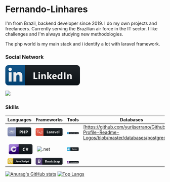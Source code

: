 # Fernando-Linhares

I'm from Brazil, backend developer since 2019. I do my own projects and freelancers. Currently
serving the Brazilian air force in the IT sector. I like challenges and I'm always studying new
methodologies.

The php world is my main stack and i identify a lot with laravel framework.


  ### Social Network
  <p align="left">
        <a href="https://br.linkedin.com/in/fernando-linhares-7037651b6"><img src="https://github.com/MikeCodesDotNET/ColoredBadges/blob/master/svg/social/linkedin.svg" alt="Linkedin" style="vertical-align:top margin:6px 4px"></a>
  </p>
  
  ![](https://komarev.com/ghpvc/?username=Fernando-Linhares)


### Skills
| Languages | Frameworks | Tools | Databases |
| ------ | ------ | ------ | ------ |
| <img src="https://github.com/MikeCodesDotNET/ColoredBadges/blob/master/svg/dev/languages/php.svg" alt="php"> | <img src="https://github.com/MikeCodesDotNET/ColoredBadges/blob/master/svg/dev/frameworks/laravel.svg" alt="Laravel"> | <img src="https://github.com/MikeCodesDotNET/ColoredBadges/blob/master/svg/dev/tools/visualstudio_code.svg" alt="Visual Studio Code" > | [https://github.com/yurijserrano/Github-Profile-Readme-Logos/blob/master/databases/postgresql.svg] |
| <img src="https://github.com/MikeCodesDotNET/ColoredBadges/blob/master/svg/dev/languages/csharp.svg" alt="csharp" style="vertical-align:top; margin:6px 4px;"> |  <img src="https://img.shields.io/badge/.NET%20Foundation-blueviolet.svg" alt=".net" height="20px" style="vertical-align:top; margin:6px 4px"> | <img src="https://github.com/MikeCodesDotNET/ColoredBadges/blob/master/svg/dev/tools/docker.svg" alt="docker"> |
| <img src="https://github.com/MikeCodesDotNET/ColoredBadges/blob/master/svg/dev/languages/js.svg" alt="Javascript"> | <img src="https://github.com/MikeCodesDotNET/ColoredBadges/blob/master/svg/dev/frameworks/bootstrap.svg" alt="Bootstrap"> | <img src="https://github.com/MikeCodesDotNET/ColoredBadges/blob/master/svg/dev/tools/visualstudio.svg" alt="Visual Studio" > |

  
[![Anurag's GitHub stats](https://github-readme-stats.vercel.app/api?username=Fernando-Linhares&count_private=true&show_icons=true&theme=tokyonight)](https://github.com/anuraghazra/github-readme-stats)
[![Top Langs](https://github-readme-stats.vercel.app/api/top-langs/?username=Fernando-Linhares&layout=compact&count_private=true&langs_count=8)](https://github.com/anuraghazra/github-readme-stats)
